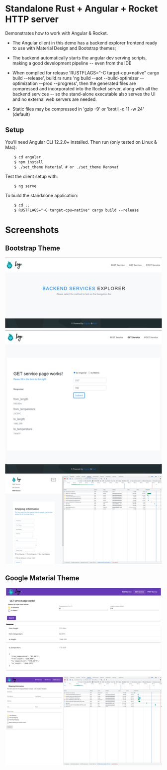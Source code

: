 # Standalone Rust + Angular + Rocket HTTP server

Demonstrates how to work with Angular & Rocket.

  * The Angular client in this demo has a backend explorer frontend ready to use with Material Design and Bootstrap themes;

  * The backend automatically starts the angular dev serving scripts, making a good development pipeline -- even from the IDE

  * When compiled for release 'RUSTFLAGS="-C target-cpu=native" cargo build --release', build.rs runs
    'ng build --aot --build-optimizer --optimization --prod --progress', then the generated files are compressed and incorporated
    into the Rocket server, along with all the backend services -- so the stand-alone executable also serves the UI and no
    external web servers are needed.

  * Static files may be compressed in 'gzip -9' or 'brotli -q 11 -w 24' (default)


## Setup

You'll need Angular CLI 12.2.0+ installed. Then run (only tested on Linux & Mac):

```
    $ cd angular
    $ npm install
    $ ./set_theme Material # or ./set_theme Renovat
```

Test the client setup with:
```
    $ ng serve
```

To build the standalone application:
```
    $ cd ..
    $ RUSTFLAGS="-C target-cpu=native" cargo build --release
```


# Screenshots

## Bootstrap Theme
![rust+angular+bootstrap 1.png](screenshots/rust+angular+bootstrap%201.png)
![rust+angular+bootstrap 2.png](screenshots/rust+angular+bootstrap%202.png)
![rust+angular+bootstrap 3.png](screenshots/rust+angular+bootstrap%203.png)

## Google Material Theme
![rust+angular+material 1.png](screenshots/rust+angular+material%201.png)
![rust+angular+material 2.png](screenshots/rust+angular+material%202.png)

